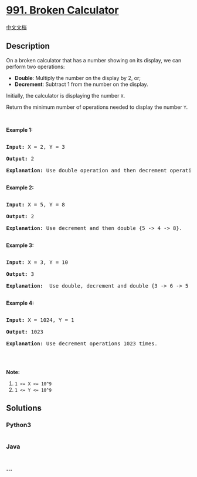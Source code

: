 # [991. Broken Calculator](https://leetcode.com/problems/broken-calculator)

[中文文档](/solution/0900-0999/0991.Broken%20Calculator/README.md)

## Description

<p>On a broken calculator that has a number showing on its display, we can perform two operations:</p>

<ul>
    <li><strong>Double</strong>: Multiply the number on the display by 2, or;</li>
    <li><strong>Decrement</strong>: Subtract 1 from the number on the display.</li>
</ul>

<p>Initially, the calculator is displaying the number <code>X</code>.</p>

<p>Return the minimum number of operations needed to display the number <code>Y</code>.</p>

<p>&nbsp;</p>

<p><strong>Example 1:</strong></p>

<pre>

<strong>Input: </strong>X = <span id="example-input-1-1">2</span>, Y = <span id="example-input-1-2">3</span>

<strong>Output: </strong><span id="example-output-1">2</span>

<strong>Explanation: </strong>Use double operation and then decrement operation {2 -&gt; 4 -&gt; 3}.

</pre>

<p><strong>Example 2:</strong></p>

<pre>

<strong>Input: </strong>X = <span id="example-input-2-1">5</span>, Y = <span id="example-input-2-2">8</span>

<strong>Output: </strong><span id="example-output-2">2</span>

<strong>Explanation: </strong>Use decrement and then double {5 -&gt; 4 -&gt; 8}.

</pre>

<p><strong>Example 3:</strong></p>

<pre>

<strong>Input: </strong>X = <span id="example-input-3-1">3</span>, Y = <span id="example-input-3-2">10</span>

<strong>Output: </strong><span id="example-output-3">3</span>

<strong>Explanation: </strong> Use double, decrement and double {3 -&gt; 6 -&gt; 5 -&gt; 10}.

</pre>

<p><strong>Example 4:</strong></p>

<pre>

<strong>Input: </strong>X = <span id="example-input-4-1">1024</span>, Y = <span id="example-input-4-2">1</span>

<strong>Output: </strong><span id="example-output-4">1023</span>

<strong>Explanation: </strong>Use decrement operations 1023 times.

</pre>

<p>&nbsp;</p>

<p><strong>Note:</strong></p>

<ol>
    <li><code>1 &lt;= X &lt;= 10^9</code></li>
    <li><code>1 &lt;= Y &lt;= 10^9</code></li>
</ol>

## Solutions

<!-- tabs:start -->

### **Python3**

```python

```

### **Java**

```java

```

### **...**

```

```

<!-- tabs:end -->
